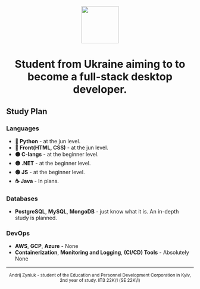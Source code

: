 <div id="header" align="center">
    <img src="https://i.ibb.co/0y8wY23/rounded-in-photoretrica.png" width="100">
    <h1>Student from Ukraine aiming to to become a full-stack desktop developer. </h1>
    
</div>
<div>
    <h2>Study Plan</h2>
    <h3>Languages</h3>
    <ul>
      <li><strong>🐍 Python</strong> - at the jun level.</li>
      <li><strong>🥏 Front(HTML, CSS)</strong> - at the jun level.</li>
      <li><strong>🟠 C-langs</strong> - at the beginner level.</li>
      <li><strong>🟡 .NET</strong> - at the beginner level.</li>
      <li><strong>🟢 JS</strong> - at the beginner level.</li>
      <li><strong>☕ Java</strong> - In plans.</li>
    </ul>
    <h3>Databases</h3>
    <ul>
      <li><strong>PostgreSQL</strong>, <strong>MySQL</strong>, <strong>MongoDB</strong> - just know what it is. An in-depth study is planned.</li>
    </ul>
    <h3>DevOps</h3>
    <ul>
      <li><strong>AWS</strong>, <strong>GCP</strong>, <strong>Azure</strong> - None</li>
      <li><strong>Containerization</strong>, <strong>Monitoring and Logging</strong>, <strong>(CI/CD) Tools</strong> - Absolutely None</li>
    </ul>
</div>
<hr>
<img src="https://komarev.com/ghpvc/?username=pgmtags&style=flat-square&color=blue" alt=""/>
<div id="footer" align="center">
  <sub>Andrij Zyniuk - student of the Education and Personnel Development Corporation in Kyiv, 2nd year of study. ІПЗ 22К\1 (SE 22K\1)</sub>
</div>

